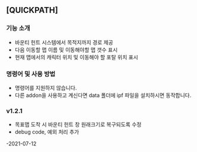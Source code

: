 ## [QUICKPATH]


### 기능 소개

- 바운티 헌트 시스템에서 목적지까지 경로 제공
- 다음 이동할 맵 이름 및 이동해야할 맵 갯수 표시
- 현재 맵에서의 캐릭터 위치 및 이동해야 할 포탈 위치 표시

### 명령어 및 사용 방법

- 명령어를 지원하지 않습니다.
- 다른 addon을 사용하고 계신다면 data 폴더에 ipf 파일을 설치하시면 동작합니다.


### v1.2.1

- 목표맵 도착 시 바운티 헌트 창 원래크기로 복구되도록 수정
- debug code, 예외 처리 추가
 

-2021-07-12
